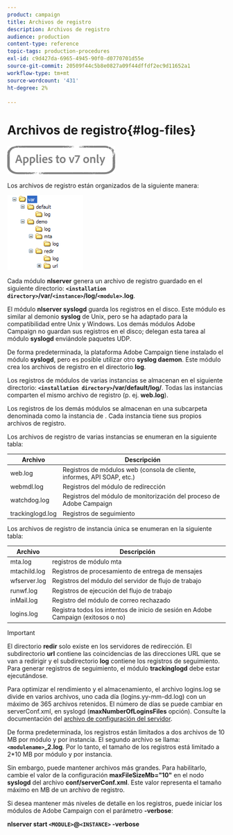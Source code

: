 ```yaml
---
product: campaign
title: Archivos de registro
description: Archivos de registro
audience: production
content-type: reference
topic-tags: production-procedures
exl-id: c9d427da-6965-4945-90f0-d0770701d55e
source-git-commit: 20509f44c5b8e0827a09f44dffdf2ec9d11652a1
workflow-type: tm+mt
source-wordcount: '431'
ht-degree: 2%

---
```


# Archivos de registro{#log-files}

![](../../assets/v7-only.svg)

Los archivos de registro están organizados de la siguiente manera:

![](assets/d_ncs_directory.png)

Cada módulo **nlserver** genera un archivo de registro guardado en el siguiente directorio: **`<installation directory>`/var/`<instance>`/log/`<module>`.log**.

El módulo **nlserver syslogd** guarda los registros en el disco. Este módulo es similar al demonio **syslog** de Unix, pero se ha adaptado para la compatibilidad entre Unix y Windows. Los demás módulos Adobe Campaign no guardan sus registros en el disco; delegan esta tarea al módulo **syslogd** enviándole paquetes UDP.

De forma predeterminada, la plataforma Adobe Campaign tiene instalado el módulo **syslogd**, pero es posible utilizar otro **syslog daemon**. Este módulo crea los archivos de registro en el directorio **log**.

Los registros de módulos de varias instancias se almacenan en el siguiente directorio: **`<installation directory>`/var/default/log/**. Todas las instancias comparten el mismo archivo de registro (p. ej. **web.log**).

Los registros de los demás módulos se almacenan en una subcarpeta denominada como la instancia de . Cada instancia tiene sus propios archivos de registro.

Los archivos de registro de varias instancias se enumeran en la siguiente tabla:

| Archivo | Descripción |
|---|---|
| web.log | Registros de módulos web (consola de cliente, informes, API SOAP, etc.) |
| webmdl.log | Registros del módulo de redirección |
| watchdog.log | Registros del módulo de monitorización del proceso de Adobe Campaign |
| trackinglogd.log | Registros de seguimiento |

Los archivos de registro de instancia única se enumeran en la siguiente tabla:

| Archivo | Descripción |
|---|---|
| mta.log | registros de módulo mta |
| mtachild.log | Registros de procesamiento de entrega de mensajes |
| wfserver.log | Registros del módulo del servidor de flujo de trabajo |
| runwf.log | Registros de ejecución del flujo de trabajo |
| inMail.log | Registro del módulo de correo rechazado |
| logins.log | Registra todos los intentos de inicio de sesión en Adobe Campaign (exitosos o no) |

>[!IMPORTANT]
>
>El directorio **redir** solo existe en los servidores de redirección. El subdirectorio **url** contiene las coincidencias de las direcciones URL que se van a redirigir y el subdirectorio **log** contiene los registros de seguimiento. Para generar registros de seguimiento, el módulo **trackinglogd** debe estar ejecutándose.

Para optimizar el rendimiento y el almacenamiento, el archivo logins.log se divide en varios archivos, uno cada día (logins.yy-mm-dd.log) con un máximo de 365 archivos retenidos. El número de días se puede cambiar en serverConf.xml, en syslogd (**maxNumberOfLoginsFiles** opción). Consulte la documentación del [archivo de configuración del servidor](../../installation/using/the-server-configuration-file.md#syslogd).

De forma predeterminada, los registros están limitados a dos archivos de 10 MB por módulo y por instancia. El segundo archivo se llama: **`<modulename>`_2.log**. Por lo tanto, el tamaño de los registros está limitado a 2*10 MB por módulo y por instancia.

Sin embargo, puede mantener archivos más grandes. Para habilitarlo, cambie el valor de la configuración **maxFileSizeMb=&quot;10&quot;** en el nodo **syslogd** del archivo **conf/serverConf.xml**. Este valor representa el tamaño máximo en MB de un archivo de registro.

Si desea mantener más niveles de detalle en los registros, puede iniciar los módulos de Adobe Campaign con el parámetro **-verbose**:

**nlserver start  `<MODULE>`@`<INSTANCE>` -verbose**
